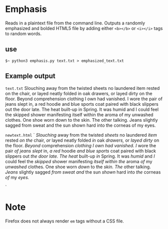 # Emphasis
Reads in a plaintext file from the command line. Outputs a randomly emphasized and bolded HTML5 file by adding either 
`<b></b>` or `<i></i>` tags to random words.

## use
`$~ python3 emphasis.py text.txt > emphasized_text.txt`

## Example output
`text.txt`
Slouching away from the twisted sheets no laundered item rested on the chair, or layed neatly folded in oak drawers, or layed dirty on the floor. Beyond comprehension clothing I own had vanished. I wore the pair of jeans slept in, a red hoodie and blue sports coat paired with black slippers out the door late. The heat built-up in Spring. It was humid and I could feel the skipped shower manifesting itself within the aroma of my unwashed clothes. One shoe worn down to the skin. The other talking. Jeans slightly sagged from sweat and the sun shown hard into the corneas of my eyes.

`newtext.html`
`<html><body>
<i>Slouching</i> away from the twisted <em>sheets</em> no laundered <i>item</i> rested <i>on</i> <em>the</em> chair, <em>or</em> layed neatly folded <i>in</i> oak <em>drawers,</em> or <i>layed</i> <i>dirty</i> on the floor. <em>Beyond</em> comprehension <em>clothing</em> <em>I</em> <i>own</i> <em>had</em> <i>vanished.</i> <i>I</i> wore the pair <em>of</em> <em>jeans</em> <em>slept</em> in, <i>a</i> <em>red</em> hoodie <i>and</i> <i>blue</i> <em>sports</em> coat paired with black slippers out <i>the</i> <em>door</em> <em>late.</em> <em>The</em> <em>heat</em> built-up <em>in</em> Spring. It was <em>humid</em> and <i>I</i> could feel the <i>skipped</i> shower manifesting <em>itself</em> <em>within</em> <em>the</em> aroma <i>of</i> my <em>unwashed</em> clothes. One shoe worn <em>down</em> to the <i>skin.</i> <i>The</i> other talking. <i>Jeans</i> slightly sagged <i>from</i> <i>sweat</i> <em>and</em> the sun <em>shown</em> hard into <em>the</em> corneas <em>of</em> my <i>eyes.</i>
</body></html>`

# Note
Firefox does not always render `em` tags without a CSS file.
